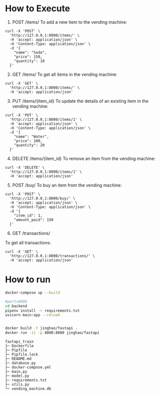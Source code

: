 # How to Execute
1. POST /items/
To add a new item to the vending machine:
```
curl -X 'POST' \
  'http://127.0.0.1:8000/items/' \
  -H 'accept: application/json' \
  -H 'Content-Type: application/json' \
  -d '{
    "name": "Soda",
    "price": 150,
    "quantity": 10
  }'
```

2. GET /items/
To get all items in the vending machine:
```
curl -X 'GET' \
  'http://127.0.0.1:8000/items/' \
  -H 'accept: application/json'
```

3. PUT /items/{item_id}
To update the details of an existing item in the vending machine:

```
curl -X 'PUT' \
  'http://127.0.0.1:8000/items/1' \
  -H 'accept: application/json' \
  -H 'Content-Type: application/json' \
  -d '{
    "name": "Water",
    "price": 100,
    "quantity": 20
  }'
```

4. DELETE /items/{item_id}
To remove an item from the vending machine:

```
curl -X 'DELETE' \
  'http://127.0.0.1:8000/items/1' \
  -H 'accept: application/json'
```

5. POST /buy/
To buy an item from the vending machine:

```
curl -X 'POST' \
  'http://127.0.0.1:8000/buy/' \
  -H 'accept: application/json' \
  -H 'Content-Type: application/json' \
  -d '{
    "item_id": 1,
    "amount_paid": 150
  }'
```

6. GET /transactions/

To get all transactions:

```
curl -X 'GET' \
  'http://127.0.0.1:8000/transactions/' \
  -H 'accept: application/json'
```
# How to run
```bash
docker-compose up --build

#port=8000
cd backend
pipenv install -r requirements.txt
uvicorn main:app --reload


docker build -t jinghao/fastapi .
docker run -it -p 8000:8000 jinghao/fastapi
```


```
fastapi_train
├─ Dockerfile
├─ Pipfile
├─ Pipfile.lock
├─ README.md
├─ database.py
├─ docker-compose.yml
├─ main.py
├─ model.py
├─ requirements.txt
├─ utils.py
└─ vending_machine.db

```